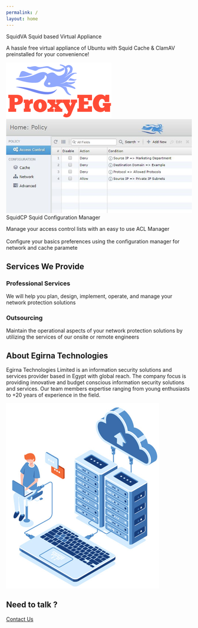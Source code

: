 ```yaml
---
permalink: /
layout: home
---
```

<section class="main">
    <div class="container">
      <div class="row" id="products">
            <div class="col-md-6">
                <div class="info-box">
                    <i class="far fa-flag rounded-circle text-center d-table-cell align-bottom"></i>
                    <div class="heading-block  d-table-cell align-middle">
                        <span class="heading2">SquidVA</span>
                        <span class="heading3 d-block">Squid based Virtual Appliance</span>
                   </div>
                    <p>A hassle free virtual appliance of Ubuntu with Squid Cache & ClamAV preinstalled for your convenience!</p>
                    <!--<a class="btn-cta" href="https://www.proxyeg.com/squidva/" target="_blank">Discover more</a>-->
                </div>
            </div>
            <div class="col-md-6 text-center">
                <img  class="img-fluid"  src="assets/images/proxyeg.png" alt="proxyeg" />
            </div>
        </div>
        <div class="row">
            <div class="col-md-6 text-center">
                <img class="img-fluid" src="assets/images/squidcp.png" alt="squidcp" />
            </div>
            <div class="col-md-6">
                <div class="info-box">
                    <div class="icon-box rounded-circle text-center d-table-cell align-middle">
                       <i data-feather="bar-chart"></i>
                    </div>
                    <div class="heading-block  d-table-cell align-middle">
                        <span class="heading2">SquidCP</span>
                        <span class="heading3 d-block">Squid Configuration Manager</span>
                    </div>
                    <p>Manage your access control lists with an easy to use ACL Manager<br/><br/>
                        Configure your basics preferences using the configuration manager for network and cache paramete</p>
                  <!--  <a class="btn-cta" href="https://www.proxyeg.com/squidcp/" target="_blank">Discover more</a>-->
                </div>
            </div>
        </div>
    </div>
    <div  id="services">
        <div class="container">
             <h2 class="text-center col-md-12">Services We Provide</h2>
            <div class="row">
                    <div class="col-md-6">
                        <div class="info-box2">
                            <div class="icon-box  text-center d-table-cell align-top">
                                <i data-feather="briefcase"></i>
                            </div>
                            <div class="heading-block  d-table-cell align-top">
                                <h3>Professional Services</h3>
                                <p>We will help you plan, design, implement, operate, and manage your network protection solutions</p>
                            </div>
                        </div>
                        </div>
                    <div class="col-md-6">
                        <div class="info-box2">
                            <div class="icon-box  text-center d-table-cell align-top">
                                <i data-feather="unlock"></i>
                            </div>
                            <div class="heading-block  d-table-cell align-middle">
                                <h3>Outsourcing</h3>
                                <p> Maintain the operational aspects of your network protection solutions by utilizing the services of our onsite or remote engineers</p>
                            </div>
                        </div>
                    </div>
                </div>
         </div>
    </div>
    <div  id="about">
        <div class="container">
            <div class="row">
                <div class="col-md-6">
                    <h2 class="col-md-12">About Egirna Technologies</h2>
                    <p>Egirna Technologies Limited is an information security solutions and services provider based in Egypt with global reach. The company focus is providing innovative and budget conscious information security solutions and services. Our team members expertise ranging from young enthusiasts to +20 years of experience in the field.</p>
                </div>
                <div class="col-md-6 text-center">
                    <img  class="img-fluid"  src="assets/images/home-about.jpg" alt="about Egirna" />
                </div>
            </div>
         </div>
    </div>
    <div  id="need-to-talk">
        <div class="container">
            <div class="row">
                <div class="col-md-12 text-center">
                    <h2 class="col-md-12">Need to talk ?</h2>
                    <a class="btn-cta" href="/contact">Contact Us</a>
                </div>
            </div>
        </div>
    </div>
</section>
